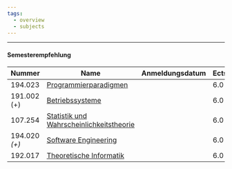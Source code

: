 ```yaml
---
tags:
  - overview
  - subjects
---
```


---
#### Semesterempfehlung

| Nummer            | Name                                                                                                                            | Anmeldungsdatum | Ects |
| ----------------- | ------------------------------------------------------------------------------------------------------------------------------- | --------------- | ---- |
| 194.023<br>       | [Programmierparadigmen](https://tiss.tuwien.ac.at/course/courseDetails.xhtml?courseNr=194023&semester=2025W)                    |                 | 6.0  |
| 191.002 (+)<br>   | [Betriebssysteme](https://tiss.tuwien.ac.at/course/courseDetails.xhtml?courseNr=191002&semester=2025W)                          |                 | 6.0  |
| 107.254           | [Statistik und Wahrscheinlichkeitstheorie](https://tiss.tuwien.ac.at/course/courseDetails.xhtml?courseNr=107254&semester=2025W) |                 | 6.0  |
| 194.020 *(+)*<br> | [Software Engineering](https://tiss.tuwien.ac.at/course/courseDetails.xhtml?courseNr=194020&semester=2025W)                     |                 | 6.0  |
| 192.017<br>       | [Theoretische Informatik](https://tiss.tuwien.ac.at/course/courseDetails.xhtml?courseNr=192017&semester=2025W)                  |                 | 6.0  |
